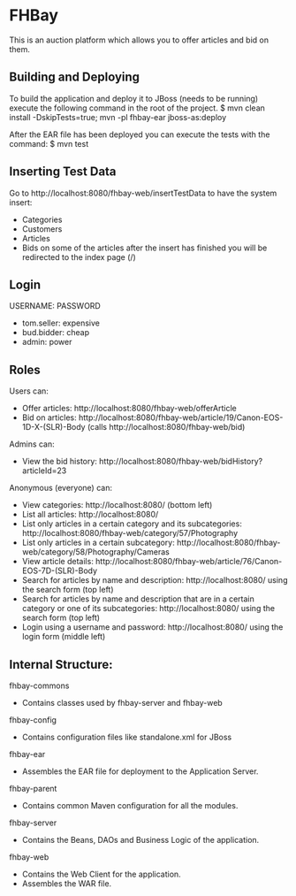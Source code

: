 FHBay
=====

This is an auction platform which allows you to offer articles and bid on them.


Building and Deploying
----------------------

To build the application and deploy it to JBoss (needs to be running) execute the following command in the root of the project.
    $ mvn clean install -DskipTests=true; mvn -pl fhbay-ear jboss-as:deploy

After the EAR file has been deployed you can execute the tests with the command:
    $ mvn test


Inserting Test Data
-------------------

Go to http://localhost:8080/fhbay-web/insertTestData to have the system insert:
* Categories
* Customers
* Articles
* Bids on some of the articles
after the insert has finished you will be redirected to the index page (/)


Login
-----

USERNAME: PASSWORD
* tom.seller: expensive
* bud.bidder: cheap
* admin: power


Roles
-----

Users can:
* Offer articles: http://localhost:8080/fhbay-web/offerArticle
* Bid on articles: http://localhost:8080/fhbay-web/article/19/Canon-EOS-1D-X-(SLR)-Body (calls http://localhost:8080/fhbay-web/bid)

Admins can:
* View the bid history: http://localhost:8080/fhbay-web/bidHistory?articleId=23

Anonymous (everyone) can:
* View categories: http://localhost:8080/ (bottom left)
* List all articles: http://localhost:8080/
* List only articles in a certain category and its subcategories: http://localhost:8080/fhbay-web/category/57/Photography
* List only articles in a certain subcategory: http://localhost:8080/fhbay-web/category/58/Photography/Cameras
* View article details: http://localhost:8080/fhbay-web/article/76/Canon-EOS-7D-(SLR)-Body
* Search for articles by name and description: http://localhost:8080/ using the search form (top left)
* Search for articles by name and description that are in a certain category or one of its subcategories: http://localhost:8080/ using the search form (top left)
* Login using a username and password: http://localhost:8080/ using the login form (middle left)


Internal Structure:
-------------------

fhbay-commons
* Contains classes used by fhbay-server and fhbay-web

fhbay-config
* Contains configuration files like standalone.xml for JBoss

fhbay-ear
* Assembles the EAR file for deployment to the Application Server.

fhbay-parent
* Contains common Maven configuration for all the modules.

fhbay-server
* Contains the Beans, DAOs and Business Logic of the application.

fhbay-web
* Contains the Web Client for the application.
* Assembles the WAR file.
